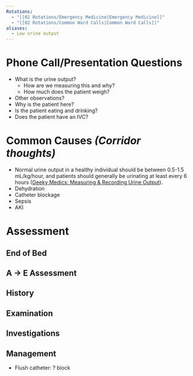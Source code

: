 ```yaml
---
Rotations:
  - "[[02 Rotations/Emergency Medicine|Emergency Medicine]]"
  - "[[02 Rotations/Common Ward Calls|Common Ward Calls]]"
aliases:
  - Low urine output
---
```

# Phone Call/Presentation Questions
- What is the urine output?
	- How are we measuring this and why?
	- How much does the patient weigh?
- Other observations?
- Why is the patient here?
- Is the patient eating and drinking?
- Does the patient have an IVC?
# Common Causes *(Corridor thoughts)*
- Normal urine output in a healthy individual should be between 0.5-1.5 mL/kg/hour, and patients should generally be urinating at least every 6 hours ([Geeky Medics: Measuring & Recording Urine Output](https://geekymedics.com/measuring-recording-urine-output/#:~:text=Calculating%20the%20rate%20of%20urine%20output&text=Normal%20urine%20output%20in%20a,at%20least%20every%206%20hours.)).
- Dehydration
- Catheter blockage
- Sepsis
- AKI
# Assessment
## End of Bed
## A → E Assessment
## History
## Examination
## Investigations
## Management
- Flush catheter: ? block
